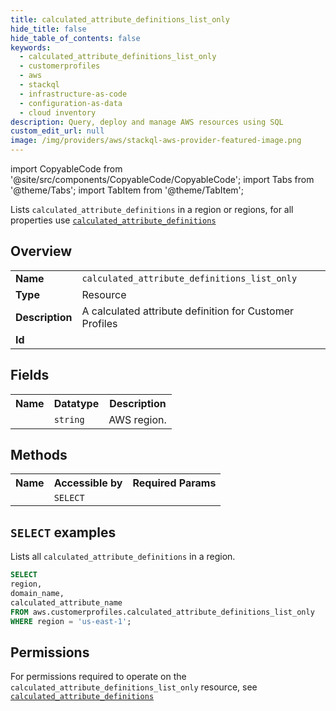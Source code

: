 ```yaml
---
title: calculated_attribute_definitions_list_only
hide_title: false
hide_table_of_contents: false
keywords:
  - calculated_attribute_definitions_list_only
  - customerprofiles
  - aws
  - stackql
  - infrastructure-as-code
  - configuration-as-data
  - cloud inventory
description: Query, deploy and manage AWS resources using SQL
custom_edit_url: null
image: /img/providers/aws/stackql-aws-provider-featured-image.png
---
```


import CopyableCode from '@site/src/components/CopyableCode/CopyableCode';
import Tabs from '@theme/Tabs';
import TabItem from '@theme/TabItem';

Lists <code>calculated_attribute_definitions</code> in a region or regions, for all properties use <a href="/providers/aws/serviceName/calculated_attribute_definitions/"><code>calculated_attribute_definitions</code></a>

## Overview
<table><tbody>
<tr><td><b>Name</b></td><td><code>calculated_attribute_definitions_list_only</code></td></tr>
<tr><td><b>Type</b></td><td>Resource</td></tr>
<tr><td><b>Description</b></td><td>A calculated attribute definition for Customer Profiles</td></tr>
<tr><td><b>Id</b></td><td><CopyableCode code="aws.customerprofiles.calculated_attribute_definitions_list_only" /></td></tr>
</tbody></table>

## Fields
<table><tbody><tr><th>Name</th><th>Datatype</th><th>Description</th></tr><tr><td><CopyableCode code="region" /></td><td><code>string</code></td><td>AWS region.</td></tr>
</tbody></table>

## Methods

<table><tbody>
  <tr>
    <th>Name</th>
    <th>Accessible by</th>
    <th>Required Params</th>
  </tr>
  <tr>
    <td><CopyableCode code="list_resources" /></td>
    <td><code>SELECT</code></td>
    <td><CopyableCode code="region" /></td>
  </tr>
</tbody></table>

## `SELECT` examples
Lists all <code>calculated_attribute_definitions</code> in a region.
```sql
SELECT
region,
domain_name,
calculated_attribute_name
FROM aws.customerprofiles.calculated_attribute_definitions_list_only
WHERE region = 'us-east-1';
```


## Permissions

For permissions required to operate on the <code>calculated_attribute_definitions_list_only</code> resource, see <a href="/providers/aws/customerprofiles/calculated_attribute_definitions/#permissions"><code>calculated_attribute_definitions</code></a>

